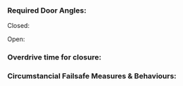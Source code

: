 ### Required Door Angles:

Closed:

Open:

### Overdrive time for closure:

### Circumstancial Failsafe Measures & Behaviours:

